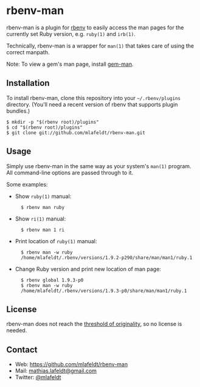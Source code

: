 rbenv-man
=========

rbenv-man is a plugin for [rbenv] to easily access the man pages for the
currently set Ruby version, e.g. `ruby(1)` and `irb(1)`.

Technically, rbenv-man is a wrapper for `man(1)` that takes care of using the
correct manpath.

Note: To view a gem's man page, install [gem-man].


Installation
------------

To install rbenv-man, clone this repository into your `~/.rbenv/plugins`
directory. (You'll need a recent version of rbenv that supports plugin
bundles.)

    $ mkdir -p "$(rbenv root)/plugins"
    $ cd "$(rbenv root)/plugins"
    $ git clone git://github.com/mlafeldt/rbenv-man.git


Usage
-----

Simply use rbenv-man in the same way as your system's `man(1)` program. All
command-line options are passed through to it.

Some examples:

* Show `ruby(1)` manual:

        $ rbenv man ruby

* Show `ri(1)` manual:

        $ rbenv man 1 ri

* Print location of `ruby(1)` manual:

        $ rbenv man -w ruby
        /home/mlafeldt/.rbenv/versions/1.9.2-p290/share/man/man1/ruby.1

* Change Ruby version and print new location of man page:

        $ rbenv global 1.9.3-p0
        $ rbenv man -w ruby
        /home/mlafeldt/.rbenv/versions/1.9.3-p0/share/man/man1/ruby.1


License
-------

rbenv-man does not reach the [threshold of originality], so no license is needed.


Contact
-------

* Web: <https://github.com/mlafeldt/rbenv-man>
* Mail: <mathias.lafeldt@gmail.com>
* Twitter: [@mlafeldt](https://twitter.com/mlafeldt)


[gem-man]: https://github.com/defunkt/gem-man
[rbenv]: https://github.com/sstephenson/rbenv
[threshold of originality]: http://en.wikipedia.org/wiki/Threshold_of_originality
